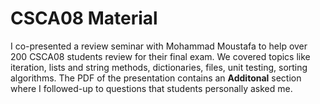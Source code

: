 # CSCA08 Material
I co-presented a review seminar with Mohammad Moustafa to help over 200 CSCA08 students review for their final exam. We covered topics like iteration, lists and string methods, dictionaries, files, unit testing, sorting algorithms. The PDF of the presentation contains an **Additonal** section where I  followed-up to questions that students personally asked me.

